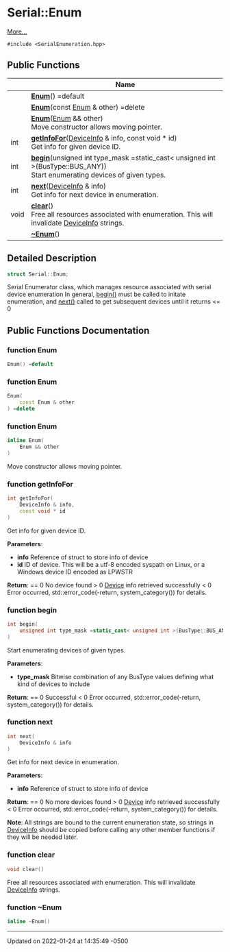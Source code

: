 # Serial::Enum


 [More...](#detailed-description)


`#include <SerialEnumeration.hpp>`

## Public Functions

|                | Name           |
| -------------- | -------------- |
| | **[Enum](struct_serial_1_1_enum.md#function-enum)**() =default |
| | **[Enum](struct_serial_1_1_enum.md#function-enum)**(const [Enum](struct_serial_1_1_enum.md) & other) =delete |
| | **[Enum](struct_serial_1_1_enum.md#function-enum)**([Enum](struct_serial_1_1_enum.md) && other)<br>Move constructor allows moving pointer.  |
| int | **[getInfoFor](struct_serial_1_1_enum.md#function-getinfofor)**([DeviceInfo](struct_serial_1_1_device_info.md) & info, const void * id)<br>Get info for given device ID.  |
| int | **[begin](struct_serial_1_1_enum.md#function-begin)**(unsigned int type_mask =static_cast< unsigned int >(BusType::BUS_ANY))<br>Start enumerating devices of given types.  |
| int | **[next](struct_serial_1_1_enum.md#function-next)**([DeviceInfo](struct_serial_1_1_device_info.md) & info)<br>Get info for next device in enumeration.  |
| void | **[clear](struct_serial_1_1_enum.md#function-clear)**()<br>Free all resources associated with enumeration. This will invalidate [DeviceInfo](struct_serial_1_1_device_info.md) strings.  |
| | **[~Enum](struct_serial_1_1_enum.md#function-~enum)**() |

## Detailed Description

```cpp
struct Serial::Enum;
```


Serial Enumerator class, which manages resource associated with serial device enumeration In general, [begin()](struct_serial_1_1_enum.md#function-begin) must be called to initate enumeration, and [next()](struct_serial_1_1_enum.md#function-next) called to get subsequent devices until it returns <= 0 

## Public Functions Documentation

### function Enum

```cpp
Enum() =default
```


### function Enum

```cpp
Enum(
    const Enum & other
) =delete
```


### function Enum

```cpp
inline Enum(
    Enum && other
)
```

Move constructor allows moving pointer. 

### function getInfoFor

```cpp
int getInfoFor(
    DeviceInfo & info,
    const void * id
)
```

Get info for given device ID. 

**Parameters**: 

  * **info** Reference of struct to store info of device 
  * **id** ID of device. This will be a utf-8 encoded syspath on Linux, or a Windows device ID encoded as LPWSTR 


**Return**: == 0 No device found > 0 [Device](struct_serial_1_1_device.md) info retrieved successfully < 0 Error occurred, std::error_code(-return, system_category()) for details. 

### function begin

```cpp
int begin(
    unsigned int type_mask =static_cast< unsigned int >(BusType::BUS_ANY)
)
```

Start enumerating devices of given types. 

**Parameters**: 

  * **type_mask** Bitwise combination of any BusType values defining what kind of devices to include 


**Return**: == 0 Successful < 0 Error occurred, std::error_code(-return, system_category()) for details. 

### function next

```cpp
int next(
    DeviceInfo & info
)
```

Get info for next device in enumeration. 

**Parameters**: 

  * **info** Reference of struct to store info of device 


**Return**: == 0 No more devices found > 0 [Device](struct_serial_1_1_device.md) info retrieved successfully < 0 Error occurred, std::error_code(-return, system_category()) for details. 

**Note**: All strings are bound to the current enumeration state, so strings in [DeviceInfo](struct_serial_1_1_device_info.md) should be copied before calling any other member functions if they will be needed later. 

### function clear

```cpp
void clear()
```

Free all resources associated with enumeration. This will invalidate [DeviceInfo](struct_serial_1_1_device_info.md) strings. 

### function ~Enum

```cpp
inline ~Enum()
```


-------------------------------

Updated on 2022-01-24 at 14:35:49 -0500